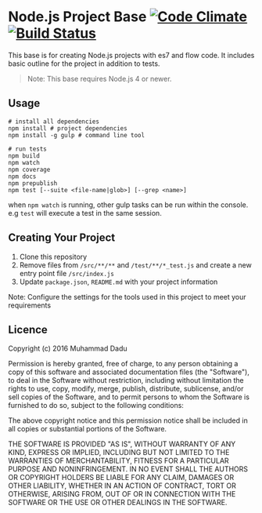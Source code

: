 # Node.js Project Base [![Code Climate](https://codeclimate.com/github/muhammaddadu/nodejs-project-base/badges/gpa.svg)](https://codeclimate.com/github/muhammaddadu/nodejs-project-base) [![Build Status](https://travis-ci.org/muhammaddadu/nodejs-project-base.svg?branch=master)](https://travis-ci.org/muhammaddadu/nodejs-project-base)

This base is for creating Node.js projects with es7 and flow code. It includes basic outline for the project in addition to tests.
> Note: This base requires Node.js 4 or newer.

## Usage
```
# install all dependencies
npm install # project dependencies
npm install -g gulp # command line tool

# run tests
npm build
npm watch
npm coverage
npm docs
npm prepublish
npm test [--suite <file-name|glob>] [--grep <name>]
```

when ```npm watch``` is running, other gulp tasks can be run within the console. e.g ```test``` will execute a test in the same session.

## Creating Your Project
1) Clone this repository 
2) Remove files from ```/src/**/**``` and ```/test/**/*_test.js``` and create a new entry point file ```/src/index.js``` 
3) Update ```package.json```, ```README.md``` with your project information 

Note: Configure the settings for the tools used in this project to meet your requirements

## Licence
Copyright (c) 2016 Muhammad Dadu

Permission is hereby granted, free of charge, to any person obtaining a copy
of this software and associated documentation files (the "Software"), to deal
in the Software without restriction, including without limitation the rights
to use, copy, modify, merge, publish, distribute, sublicense, and/or sell
copies of the Software, and to permit persons to whom the Software is
furnished to do so, subject to the following conditions:

The above copyright notice and this permission notice shall be included in
all copies or substantial portions of the Software.

THE SOFTWARE IS PROVIDED "AS IS", WITHOUT WARRANTY OF ANY KIND, EXPRESS OR
IMPLIED, INCLUDING BUT NOT LIMITED TO THE WARRANTIES OF MERCHANTABILITY,
FITNESS FOR A PARTICULAR PURPOSE AND NONINFRINGEMENT. IN NO EVENT SHALL THE
AUTHORS OR COPYRIGHT HOLDERS BE LIABLE FOR ANY CLAIM, DAMAGES OR OTHER
LIABILITY, WHETHER IN AN ACTION OF CONTRACT, TORT OR OTHERWISE, ARISING FROM,
OUT OF OR IN CONNECTION WITH THE SOFTWARE OR THE USE OR OTHER DEALINGS IN
THE SOFTWARE.
